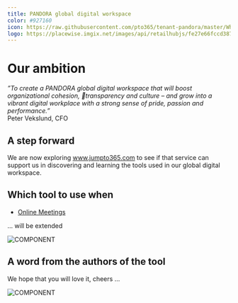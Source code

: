 ```yaml
---
title: PANDORA global digital workspace
color: #927160
icon: https://raw.githubusercontent.com/pto365/tenant-pandora/master/White-pandora-o-crown.png
logo: https://placewise.imgix.net/images/api/retailhubjs/fe27e66fccd387cd97fe1f54495b858c
---
```


# Our ambition

*”To create a PANDORA global digital workspace 
that will boost organizational cohesion, transparency and culture – and grow into a vibrant digital workplace with a strong sense of pride, passion and performance.”*                                                       
Peter Vekslund, CFO

## A step forward

We are now exploring www.jumpto365.com to see if that service can support us in discovering and learning the tools used in our global digital workspace.

## Which tool to use when

- [Online Meetings](https://preview.app.jumpto365.com/scenario/generic/pandora-online-meetings/default)

... will be extended


![COMPONENT](https://dummyimage.com/300x200/000/fff&text=MattNiels&/PeriodicTable)

## A word from the authors of the tool
We hope that you will love it, cheers ...

![COMPONENT](https://dummyimage.com/300x200/000/fff&text=MattNiels&/MattNiels)
